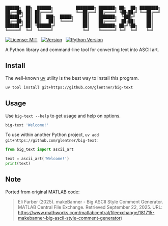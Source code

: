 ```
██████╗  ██╗  ██████╗          ████████╗ ███████╗ ██╗  ██╗ ████████╗
██╔══██╗ ██║ ██╔════╝          ╚══██╔══╝ ██╔════╝ ╚██╗██╔╝ ╚══██╔══╝
██████╔╝ ██║ ██║  ███╗  █████╗    ██║    ███████╗  ╚███╔╝     ██║   
██╔══██╗ ██║ ██║   ██║  ╚════╝    ██║    ██╔════╝  ██╔██║     ██║   
██████╔╝ ██║ ╚██████╔╝            ██║    ███████╗ ██╔╝╚██╗    ██║   
╚═════╝  ╚═╝  ╚═════╝             ╚═╝    ╚══════╝ ╚═╝  ╚═╝    ╚═╝   
```


[![License: MIT](https://img.shields.io/badge/License-MIT-yellow.svg)](https://opensource.org/licenses/MIT)
&nbsp;
[![Version](https://img.shields.io/github/v/release/glentner/big-text?sort=semver)](https://github.com/glentner/big-text)
&nbsp;
[![Python Version](https://img.shields.io/badge/Python-3.12+-blue.svg)](https://www.python.org/downloads)


A Python library and command-line tool for converting text into ASCII art.


Install
-------

The well-known [uv](https://docs.astral.sh/uv/) utility is the best way to install this program.

```sh
uv tool install git+https://github.com/glentner/big-text
```


Usage
-----

Use `big-text --help` to get usage and help on options.

```sh
big-text 'Welcome!'
```

To use within another Python project, `uv add git+https://github.com/glentner/big-text`:

```python
from big_text import ascii_art

text = ascii_art('Welcome!')
print(text)
```


Note
----

Ported from original MATLAB code:
> Eli Farber (2025). makeBanner - Big ASCII Style Comment Generator.
> MATLAB Central File Exchange. Retrieved September 22, 2025.
> URL: https://www.mathworks.com/matlabcentral/fileexchange/181715-makebanner-big-ascii-style-comment-generator)